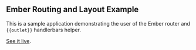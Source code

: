 ## Ember Routing and Layout Example

This is a sample application demonstrating the user of the Ember router and `{{outlet}}` handlerbars helper.

[See it live](http://ghempton.github.com/ember-router-example).
